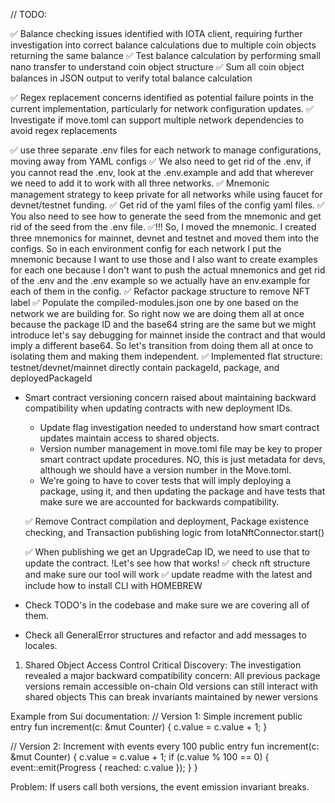// TODO:

✅ Balance checking issues identified with IOTA client, requiring further investigation into correct balance calculations due to multiple coin objects returning the same balance
  ✅ Test balance calculation by performing small nano transfer to understand coin object structure
  ✅ Sum all coin object balances in JSON output to verify total balance calculation

✅ Regex replacement concerns identified as potential failure points in the current implementation, particularly for network configuration updates.
  ✅ Investigate if move.toml can support multiple network dependencies to avoid regex replacements

✅ use three separate .env files for each network to manage configurations, moving away from YAML configs
  ✅ We also need to get rid of the .env, if you cannot read the .env, look at the .env.example and add that wherever we need to add it to work with all three networks.
  ✅ Mnemonic management strategy to keep private for all networks while using faucet for devnet/testnet funding.
  ✅ Get rid of the yaml files of the config yaml files.
  ✅ You also need to see how to generate the seed from the mnemonic and get rid of the seed from the .env file.
  ✅!!! So, I moved the mnemonic. I created three mnemonics for mainnet, devnet and testnet and moved them into the configs. So in each environment config for each network I put the mnemonic because I want to use those and I also want to create examples for each one because I don't want to push the actual mnemonics and get rid of the .env and the .env example so we actually have an env.example for each of them in the config.
✅ Refactor package structure to remove NFT label
  ✅ Populate the compiled-modules.json one by one based on the network we are building for. So right now we are doing them all at once because the package ID and the base64 string are the same but we might introduce let's say debugging for mainnet inside the contract and that would imply a different base64. So let's transition from doing them all at once to isolating them and making them independent.
  ✅ Implemented flat structure: testnet/devnet/mainnet directly contain packageId, package, and deployedPackageId

* Smart contract versioning concern raised about maintaining backward compatibility when updating contracts with new deployment IDs.
  * Update flag investigation needed to understand how smart contract updates maintain access to shared objects.
  * Version number management in move.toml file may be key to proper smart contract update procedures. NO, this is just metadata for devs, although we should have a version number in the Move.toml.
  * We're going to have to cover tests that will imply deploying a package, using it, and then updating the package and have tests that make sure we are accounted for backwards compatibility.
  
  ✅ Remove Contract compilation and deployment, Package existence checking, and Transaction publishing logic from IotaNftConnector.start()
  
  ✅ When publishing we get an UpgradeCap ID, we need to use that to update the contract. !Let's see how that works!
✅ check nft structure and make sure our tool will work
✅ update readme with the latest and include how to install CLI with HOMEBREW
* Check TODO's in the codebase and make sure we are covering all of them.
* Check all GeneralError structures and refactor and add messages to locales.



1. Shared Object Access Control
Critical Discovery: The investigation revealed a major backward compatibility concern:
All previous package versions remain accessible on-chain
Old versions can still interact with shared objects
This can break invariants maintained by newer versions

Example from Sui documentation:
// Version 1: Simple increment
public entry fun increment(c: &mut Counter) {
    c.value = c.value + 1;
}

// Version 2: Increment with events every 100
public entry fun increment(c: &mut Counter) {
    c.value = c.value + 1;
    if (c.value % 100 == 0) {
        event::emit(Progress { reached: c.value });
    }
}

Problem: If users call both versions, the event emission invariant breaks.